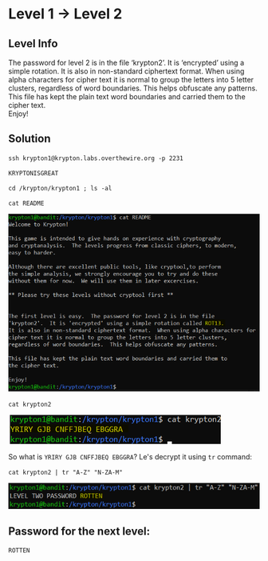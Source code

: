 # Level 1 → Level 2

## Level Info
The password for level 2 is in the file ‘krypton2’. It is ‘encrypted’ using a simple rotation. It is also in non-standard ciphertext format. When using alpha characters for cipher text it is normal to group the letters into 5 letter clusters, regardless of word boundaries. This helps obfuscate any patterns. This file has kept the plain text word boundaries and carried them to the cipher text.<br />
Enjoy!

## Solution
```
ssh krypton1@krypton.labs.overthewire.org -p 2231
```
```
KRYPTONISGREAT
```
```
cd /krypton/krypton1 ; ls -al
```
```
cat README
```

![](0.png)

```
cat krypton2
```

![](1.png)

So what is `YRIRY GJB CNFFJBEQ EBGGRA`? Le's decrypt it using `tr` command:

```
cat krypton2 | tr "A-Z" "N-ZA-M"
```

![](2.png)

## Password for the next level:
```
ROTTEN
```
